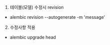 1. 테이블(모델) 수정시 revision
 - alembic revision --autogenerate -m 'message'
2. 수정사항 적용
 - alembic upgrade head